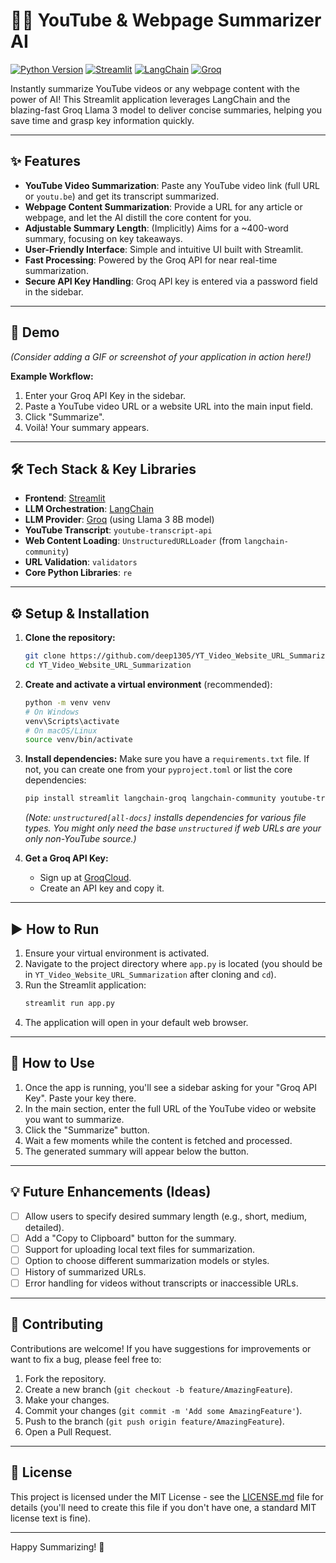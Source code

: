 # 🦜🔗 YouTube & Webpage Summarizer AI

[![Python Version](https://img.shields.io/badge/python-3.11+-blue.svg)](https://www.python.org/downloads/)
[![Streamlit](https://img.shields.io/badge/Streamlit-1.45.0-FF4B4B.svg)](https://streamlit.io/)
[![LangChain](https://img.shields.io/badge/LangChain-0.3.24-8A2BE2.svg)](https://www.langchain.com/)
[![Groq](https://img.shields.io/badge/Groq-Llama%203-orange.svg)](https://groq.com/)

Instantly summarize YouTube videos or any webpage content with the power of AI! This Streamlit application leverages LangChain and the blazing-fast Groq Llama 3 model to deliver concise summaries, helping you save time and grasp key information quickly.

---

## ✨ Features

*   **YouTube Video Summarization**: Paste any YouTube video link (full URL or `youtu.be`) and get its transcript summarized.
*   **Webpage Content Summarization**: Provide a URL for any article or webpage, and let the AI distill the core content for you.
*   **Adjustable Summary Length**: (Implicitly) Aims for a ~400-word summary, focusing on key takeaways.
*   **User-Friendly Interface**: Simple and intuitive UI built with Streamlit.
*   **Fast Processing**: Powered by the Groq API for near real-time summarization.
*   **Secure API Key Handling**: Groq API key is entered via a password field in the sidebar.

---

## 🚀 Demo

*(Consider adding a GIF or screenshot of your application in action here!)*

**Example Workflow:**

1.  Enter your Groq API Key in the sidebar.
2.  Paste a YouTube video URL or a website URL into the main input field.
3.  Click "Summarize".
4.  Voilà! Your summary appears.

---

## 🛠️ Tech Stack & Key Libraries

*   **Frontend**: [Streamlit](https://streamlit.io/)
*   **LLM Orchestration**: [LangChain](https://python.langchain.com/docs/get_started/introduction)
*   **LLM Provider**: [Groq](https://groq.com/) (using Llama 3 8B model)
*   **YouTube Transcript**: `youtube-transcript-api`
*   **Web Content Loading**: `UnstructuredURLLoader` (from `langchain-community`)
*   **URL Validation**: `validators`
*   **Core Python Libraries**: `re`

---

## ⚙️ Setup & Installation

1.  **Clone the repository:**
    ```bash
    git clone https://github.com/deep1305/YT_Video_Website_URL_Summarization.git
    cd YT_Video_Website_URL_Summarization
    ```

2.  **Create and activate a virtual environment** (recommended):
    ```bash
    python -m venv venv
    # On Windows
    venv\Scripts\activate
    # On macOS/Linux
    source venv/bin/activate
    ```

3.  **Install dependencies:**
    Make sure you have a `requirements.txt` file. If not, you can create one from your `pyproject.toml` or list the core dependencies:
    ```bash
    pip install streamlit langchain-groq langchain-community youtube-transcript-api validators unstructured[all-docs]
    ```
    *(Note: `unstructured[all-docs]` installs dependencies for various file types. You might only need the base `unstructured` if web URLs are your only non-YouTube source.)*

4.  **Get a Groq API Key:**
    *   Sign up at [GroqCloud](https://console.groq.com/keys).
    *   Create an API key and copy it.

---

## ▶️ How to Run

1.  Ensure your virtual environment is activated.
2.  Navigate to the project directory where `app.py` is located (you should be in `YT_Video_Website_URL_Summarization` after cloning and `cd`).
3.  Run the Streamlit application:
    ```bash
    streamlit run app.py
    ```
4.  The application will open in your default web browser.

---

## 📖 How to Use

1.  Once the app is running, you'll see a sidebar asking for your "Groq API Key". Paste your key there.
2.  In the main section, enter the full URL of the YouTube video or website you want to summarize.
3.  Click the "Summarize" button.
4.  Wait a few moments while the content is fetched and processed.
5.  The generated summary will appear below the button.

---

## 💡 Future Enhancements (Ideas)

*   [ ] Allow users to specify desired summary length (e.g., short, medium, detailed).
*   [ ] Add a "Copy to Clipboard" button for the summary.
*   [ ] Support for uploading local text files for summarization.
*   [ ] Option to choose different summarization models or styles.
*   [ ] History of summarized URLs.
*   [ ] Error handling for videos without transcripts or inaccessible URLs.

---

## 🤝 Contributing

Contributions are welcome! If you have suggestions for improvements or want to fix a bug, please feel free to:

1.  Fork the repository.
2.  Create a new branch (`git checkout -b feature/AmazingFeature`).
3.  Make your changes.
4.  Commit your changes (`git commit -m 'Add some AmazingFeature'`).
5.  Push to the branch (`git push origin feature/AmazingFeature`).
6.  Open a Pull Request.

---

## 📄 License

This project is licensed under the MIT License - see the [LICENSE.md](LICENSE.md) file for details (you'll need to create this file if you don't have one, a standard MIT license text is fine).

---

Happy Summarizing! 🎉
